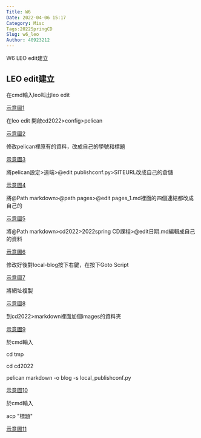 ```yaml
---
Title: W6
Date: 2022-04-06 15:17
Category: Misc
Tags:2022SpringCD
Slug: w6_leo
Author: 40923212
---
```


W6 LEO edit建立

<!-- PELICAN_END_SUMMARY -->

LEO edit建立
----

在cmd輸入leo叫出leo edit

[示意圖1]

在leo edit 開啟cd2022>config>pelican

[示意圖2]

修改pelican裡原有的資料，改成自己的學號和標題

[示意圖3]

將pelican設定>遠端>@edit publishconf.py>SITEURL改成自己的倉儲

[示意圖4]

將@Path markdown>@path pages>@edit pages_1.md裡面的四個連結都改成自己的

[示意圖5]

將@Path markdown>cd2022>2022spring CD課程>@edit日期.md編輯成自己的資料

[示意圖6]

修改好後對local-blog按下右鍵，在按下Goto Script

[示意圖7]

將網址複製

[示意圖8]

到cd2022>markdown裡面加個images的資料夾

[示意圖9]

於cmd輸入

cd tmp

cd cd2022 

pelican markdown -o blog -s local_publishconf.py

[示意圖10]

於cmd輸入

acp "標題"

[示意圖11]

[示意圖1]:https://40923212.github.io/cd2022/images/00001.jpg
[示意圖2]:https://40923212.github.io/cd2022/images/00002.jpg
[示意圖3]:https://40923212.github.io/cd2022/images/00003.jpg
[示意圖4]:https://40923212.github.io/cd2022/images/00004.jpg
[示意圖5]:https://40923212.github.io/cd2022/images/00005.jpg
[示意圖6]:https://40923212.github.io/cd2022/images/00006.jpg
[示意圖7]:https://40923212.github.io/cd2022/images/00007.jpg
[示意圖8]:https://40923212.github.io/cd2022/images/00008.jpg
[示意圖9]:https://40923212.github.io/cd2022/images/00011.jpg
[示意圖10]:https://40923212.github.io/cd2022/images/00009.jpg
[示意圖11]:https://40923212.github.io/cd2022/images/00010.jpg

